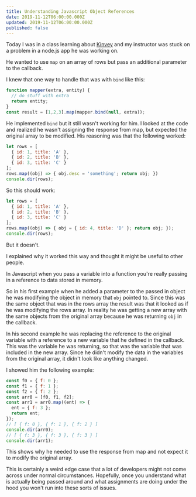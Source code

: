 ```yaml
---
title: Understanding Javascript Object References
date: 2019-11-12T06:00:00.000Z
updated: 2019-11-12T06:00:00.000Z
published: false
---
```


Today I was in a class learning about [Kinvey](https://www.progress.com/kinvey) and my instructor was stuck on a problem in a node.js app he was working on.

He wanted to use `map` on an array of rows but pass an additional parameter to the callback.

I knew that one way to handle that was with `bind` like this:

```javascript
function mapper(extra, entity) {
  // do stuff with extra
  return entity;
}
const result = [1,2,3].map(mapper.bind(null, extra));
```

He implemented `bind` but it still wasn't working for him. I looked at the code and realized he wasn't assigning the response from map, but expected the original array to be modified.  His reasoning was that the following worked:

```javascript
let rows = [
  { id: 1, title: 'A' },
  { id: 2, title: 'B' },
  { id: 3, title: 'C' }
];
rows.map((obj) => { obj.desc = 'something'; return obj; })
console.dir(rows);
```

So this should work:

```javascript
let rows = [
  { id: 1, title: 'A' },
  { id: 2, title: 'B' },
  { id: 3, title: 'C' }
];
rows.map((obj) => { obj = { id: 4, title: 'D' }; return obj; });
console.dir(rows);
```

But it doesn't.

I explained why it worked this way and thought it might be useful to other people.

In Javascript when you pass a variable into a function you're really passing in a reference to data stored in memory.

So in his first example when he added a parameter to the passed in object he was modifying the object in memory that `obj` pointed to. Since this was the same object that was in the rows array the result was that it looked as if he was modifying the rows array.  In reality he was getting a new array with the same objects from the original array because he was returning `obj` in the callback.

In his second example he was replacing the reference to the original variable with a reference to a new variable that he defined in the callback. This was the variable he was returning, so that was the variable that was included in the new array. Since he didn't modify the data in the variables from the original array, it didn't look like anything changed.

I showed him the following example:

```javascript
const f0 = { f: 0 };
const f1 = { f: 1 };
const f2 = { f: 2 };
const arr0 = [f0, f1, f2];
const arr1 = arr0.map((ent) => {
  ent = { f: 3 };
  return ent;
});
// [ { f: 0 }, { f: 1 }, { f: 2 } ]
console.dir(arr0);
// [ { f: 3 }, { f: 3 }, { f: 3 } ]
console.dir(arr1);
```

This shows why he needed to use the response from map and not expect it to modify the original array.

This is certainly a weird edge case that a lot of developers might not come across under normal circumstances. Hopefully, once you understand what is actually being passed around and what assignments are doing under the hood you won't run into these sorts of issues.

